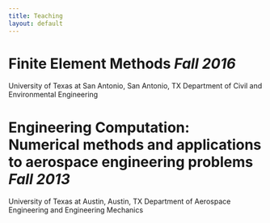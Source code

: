 ```yaml
---
title: Teaching 
layout: default
---
```



# Finite Element Methods          _Fall 2016_
University of Texas at San Antonio, San Antonio, TX
Department of Civil and Environmental Engineering


# Engineering Computation: Numerical methods and applications to aerospace engineering problems          _Fall 2013_
University of Texas at Austin, Austin, TX
Department of Aerospace Engineering and Engineering Mechanics


